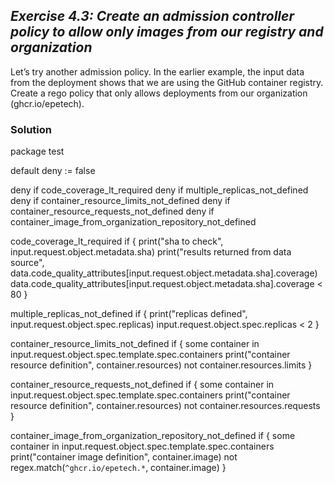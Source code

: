 ## ***Exercise 4.3: Create an admission controller policy to allow only images from our registry and organization***

Let’s try another admission policy. In the earlier example, the input data from the deployment shows that we are using the GitHub container registry. Create a rego policy that only allows deployments from our organization (ghcr.io/epetech).

### **Solution**
package test

default deny := false

deny if code_coverage_lt_required
deny if multiple_replicas_not_defined
deny if container_resource_limits_not_defined
deny if container_resource_requests_not_defined
deny if container_image_from_organization_repository_not_defined

code_coverage_lt_required if {
    print("sha to check", input.request.object.metadata.sha)
    print("results returned from data source",     data.code_quality_attributes[input.request.object.metadata.sha].coverage)
	  data.code_quality_attributes[input.request.object.metadata.sha].coverage < 80
}

multiple_replicas_not_defined if {
    print("replicas defined", input.request.object.spec.replicas)
    input.request.object.spec.replicas < 2
}

container_resource_limits_not_defined if {
    some container in input.request.object.spec.template.spec.containers
    print("container resource definition", container.resources)
    not container.resources.limits
}

container_resource_requests_not_defined if {
    some container in input.request.object.spec.template.spec.containers
    print("container resource definition", container.resources)
    not container.resources.requests
}

container_image_from_organization_repository_not_defined if {
    some container in input.request.object.spec.template.spec.containers
    print("container image definition", container.image)
    not regex.match(`^ghcr.io/epetech.*`, container.image)
}
